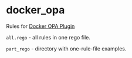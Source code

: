 # docker_opa

Rules for [Docker OPA Plugin](https://www.openpolicyagent.org/docs/latest/docker-authorization/)

`all.rego` - all rules in one rego file.

`part_rego` - directory with one-rule-file examples.